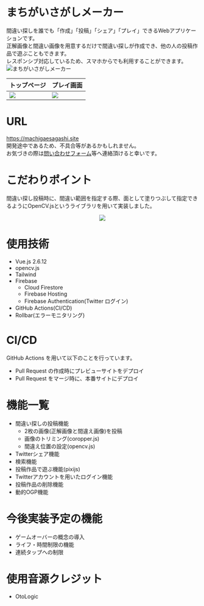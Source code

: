
# まちがいさがしメーカー

間違い探しを誰でも「作成」「投稿」「シェア」「プレイ」できるWebアプリケーションです。<br>
正解画像と間違い画像を用意するだけで間違い探しが作成でき、他の人の投稿作品で遊ぶこともできます。<br>
レスポンシブ対応しているため、スマホからでも利用することができます。
![まちがいさがしメーカー](https://user-images.githubusercontent.com/75305753/122679072-5dd7a000-d224-11eb-92b6-5de9b6b55beb.gif)

|トップページ|プレイ画面|
|---|---|
|![](https://user-images.githubusercontent.com/75305753/120919307-d5211600-c6f3-11eb-89b3-efcdf7c40018.jpg)|![](https://user-images.githubusercontent.com/75305753/120919351-17e2ee00-c6f4-11eb-8cb0-2294a125e04f.jpg)|

# URL

https://machigaesagashi.site <br>
開発途中であるため、不具合等があるかもしれません。<br>
お気づきの際は[問い合わせフォーム](https://docs.google.com/forms/d/e/1FAIpQLSdHpcv83hmHh9XvRN5a35k-aEQ7UbGYJ93s5YDHQkUNkwERkw/viewform)等へ連絡頂けると幸いです。

# こだわりポイント

間違い探し投稿時に、間違い範囲を指定する際、面として塗りつぶして指定できるようにOpenCV.jsというライブラリを用いて実装しました。

<p align="center">
  <img src="https://user-images.githubusercontent.com/75305753/137131752-78411365-bc19-4674-93b2-42ca83e72dae.gif" />
</p>

# 使用技術
- Vue.js 2.6.12
- opencv.js
- Tailwind
- Firebase
  - Cloud Firestore
  - Firebase Hosting
  - Firebase Authentication(Twitter ログイン)
- GitHub Actions(CI/CD)
- Rollbar(エラーモニタリング)

# CI/CD

GitHub Actions を用いて以下のことを行っています。
- Pull Request の作成時にプレビューサイトをデプロイ
- Pull Request をマージ時に、本番サイトにデプロイ

# 機能一覧

- 間違い探しの投稿機能
  - 2枚の画像(正解画像と間違え画像)を投稿
  - 画像のトリミング(coropper.js)
  - 間違え位置の設定(opencv.js)
- Twitterシェア機能
- 検索機能
- 投稿作品で遊ぶ機能(pixijs)
- Twitterアカウントを用いたログイン機能
- 投稿作品の削除機能
- 動的OGP機能

# 今後実装予定の機能
- ゲームオーバーの概念の導入
- ライフ・時間制限の機能
- 連続タップへの制限

# 使用音源クレジット
- OtoLogic

